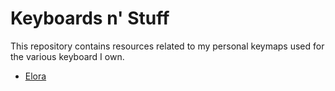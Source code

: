 # Keyboards n' Stuff

This repository contains resources related to my personal keymaps used for the various keyboard I own.

- [Elora](https://github.com/eotsn/keyboards/elora/README.md)
